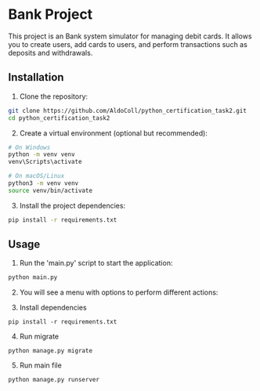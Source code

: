 # Bank Project

This project is an Bank system simulator for managing debit cards. It allows you to create users, add cards to users, and perform transactions such as deposits and withdrawals.

## Installation

1. Clone the repository:

```bash
git clone https://github.com/AldoColl/python_certification_task2.git
cd python_certification_task2
```


2. Create a virtual environment (optional but recommended):

```bash
# On Windows
python -m venv venv
venv\Scripts\activate

# On macOS/Linux
python3 -m venv venv
source venv/bin/activate
```

3. Install the project dependencies:
```bash
pip install -r requirements.txt
```

## Usage

1. Run the 'main.py' script to start the application:
```bash
python main.py
```

2. You will see a menu with options to perform different actions:

3. Install dependencies
```
pip install -r requirements.txt
```
4. Run migrate
```
python manage.py migrate
```
5. Run main file
```
python manage.py runserver
```

